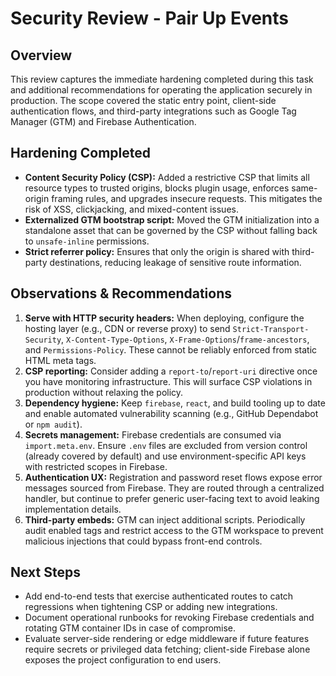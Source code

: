 # Security Review - Pair Up Events

## Overview
This review captures the immediate hardening completed during this task and additional recommendations for operating the application securely in production. The scope covered the static entry point, client-side authentication flows, and third-party integrations such as Google Tag Manager (GTM) and Firebase Authentication.

## Hardening Completed
- **Content Security Policy (CSP):** Added a restrictive CSP that limits all resource types to trusted origins, blocks plugin usage, enforces same-origin framing rules, and upgrades insecure requests. This mitigates the risk of XSS, clickjacking, and mixed-content issues.
- **Externalized GTM bootstrap script:** Moved the GTM initialization into a standalone asset that can be governed by the CSP without falling back to `unsafe-inline` permissions.
- **Strict referrer policy:** Ensures that only the origin is shared with third-party destinations, reducing leakage of sensitive route information.

## Observations & Recommendations
1. **Serve with HTTP security headers:** When deploying, configure the hosting layer (e.g., CDN or reverse proxy) to send `Strict-Transport-Security`, `X-Content-Type-Options`, `X-Frame-Options`/`frame-ancestors`, and `Permissions-Policy`. These cannot be reliably enforced from static HTML meta tags.
2. **CSP reporting:** Consider adding a `report-to`/`report-uri` directive once you have monitoring infrastructure. This will surface CSP violations in production without relaxing the policy.
3. **Dependency hygiene:** Keep `firebase`, `react`, and build tooling up to date and enable automated vulnerability scanning (e.g., GitHub Dependabot or `npm audit`).
4. **Secrets management:** Firebase credentials are consumed via `import.meta.env`. Ensure `.env` files are excluded from version control (already covered by default) and use environment-specific API keys with restricted scopes in Firebase.
5. **Authentication UX:** Registration and password reset flows expose error messages sourced from Firebase. They are routed through a centralized handler, but continue to prefer generic user-facing text to avoid leaking implementation details.
6. **Third-party embeds:** GTM can inject additional scripts. Periodically audit enabled tags and restrict access to the GTM workspace to prevent malicious injections that could bypass front-end controls.

## Next Steps
- Add end-to-end tests that exercise authenticated routes to catch regressions when tightening CSP or adding new integrations.
- Document operational runbooks for revoking Firebase credentials and rotating GTM container IDs in case of compromise.
- Evaluate server-side rendering or edge middleware if future features require secrets or privileged data fetching; client-side Firebase alone exposes the project configuration to end users.

